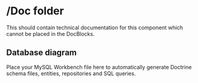 # /Doc folder

This should contain technical documentation for this component which cannot be placed in the DocBlocks.

## Database diagram

Place your MySQL Workbench file here to automatically generate Doctrine schema files, entities, repositories and SQL queries.